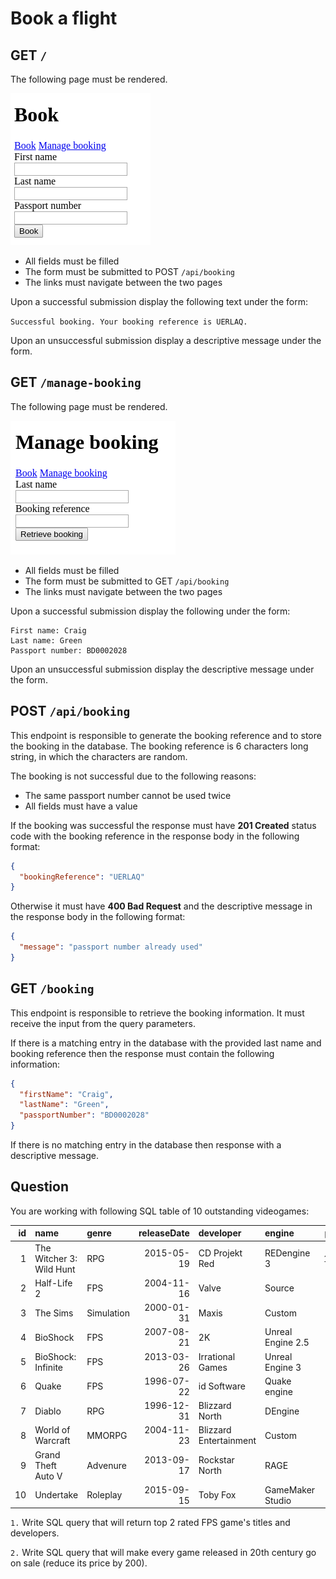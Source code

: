 # Book a flight

## GET `/`

The following page must be rendered.

![The index screen](assets/index-screen.png)

- All fields must be filled
- The form must be submitted to POST `/api/booking`
- The links must navigate between the two pages

Upon a successful submission display the following text under the form:

`Successful booking. Your booking reference is UERLAQ.`

Upon an unsuccessful submission display a descriptive message under the form.

## GET `/manage-booking`

The following page must be rendered.

![The manage booking screen](assets/manage-booking-screen.png)

- All fields must be filled
- The form must be submitted to GET `/api/booking`
- The links must navigate between the two pages

Upon a successful submission display the following under the form:

```raw
First name: Craig
Last name: Green
Passport number: BD0002028
```

Upon an unsuccessful submission display the descriptive message under the form.

## POST `/api/booking`

This endpoint is responsible to generate the booking reference and to store the booking in the database. The booking
reference is 6 characters long string, in which the characters are random.

The booking is not successful due to the following reasons:

- The same passport number cannot be used twice
- All fields must have a value

If the booking was successful the response must have **201 Created** status code with the booking reference in the
response body in the following format:

```json
{
  "bookingReference": "UERLAQ"
}
```

Otherwise it must have **400 Bad Request** and the descriptive message in the response body in the following format:

```json
{
  "message": "passport number already used"
}
```

## GET `/booking`

This endpoint is responsible to retrieve the booking information. It must receive the input from the query parameters.

If there is a matching entry in the database with the provided last name and booking reference then the response must
contain the following information:

```json
{
  "firstName": "Craig",
  "lastName": "Green",
  "passportNumber": "BD0002028"
}
```

If there is no matching entry in the database then response with a descriptive message.

## Question

You are working with following SQL table of 10 outstanding videogames:

| id | name                     | genre      | releaseDate | developer              | engine            | price | rating |
|---:|:-------------------------|:-----------|------------:|:-----------------------|:------------------|------:|-------:|
|  1 | The Witcher 3: Wild Hunt | RPG        |  2015-05-19 | CD Projekt Red         | REDengine 3       |  1499 |    9.2 |
|  2 | Half-Life 2              | FPS        |  2004-11-16 | Valve                  | Source            |   299 |    8.7 |
|  3 | The Sims                 | Simulation |  2000-01-31 | Maxis                  | Custom            |   199 |      9 |
|  4 | BioShock                 | FPS        |  2007-08-21 | 2K                     | Unreal Engine 2.5 |   350 |    9.1 |
|  5 | BioShock: Infinite       | FPS        |  2013-03-26 | Irrational Games       | Unreal Engine 3   |   699 |    8.4 |
|  6 | Quake                    | FPS        |  1996-07-22 | id Software            | Quake engine      |   299 |    8.6 |
|  7 | Diablo                   | RPG        |  1996-12-31 | Blizzard North         | DEngine           |   299 |    8.9 |
|  8 | World of Warcraft        | MMORPG     |  2004-11-23 | Blizzard Entertainment | Custom            |   499 |    8.8 |
|  9 | Grand Theft Auto V       | Advenure   |  2013-09-17 | Rockstar North         | RAGE              |   899 |    8.8 |
| 10 | Undertake                | Roleplay   |  2015-09-15 | Toby Fox               | GameMaker Studio  |   399 |    9.1 |

`1.` Write SQL query that will return top 2 rated FPS game's titles and developers.

`2.` Write SQL query that will make every game released in 20th century go on sale (reduce its price by 200).
